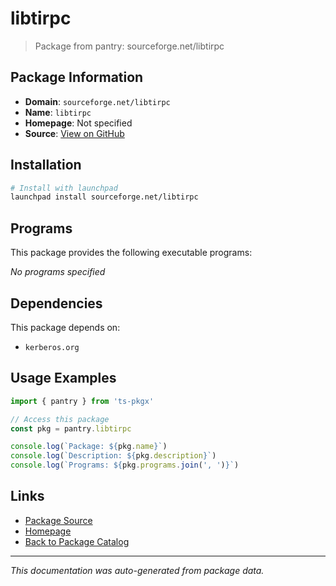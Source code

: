 # libtirpc

> Package from pantry: sourceforge.net/libtirpc

## Package Information

- **Domain**: `sourceforge.net/libtirpc`
- **Name**: `libtirpc`
- **Homepage**: Not specified
- **Source**: [View on GitHub](https://github.com/pkgxdev/pantry/tree/main/projects/sourceforge.net/libtirpc/package.yml)

## Installation

```bash
# Install with launchpad
launchpad install sourceforge.net/libtirpc
```

## Programs

This package provides the following executable programs:

*No programs specified*

## Dependencies

This package depends on:

- `kerberos.org`

## Usage Examples

```typescript
import { pantry } from 'ts-pkgx'

// Access this package
const pkg = pantry.libtirpc

console.log(`Package: ${pkg.name}`)
console.log(`Description: ${pkg.description}`)
console.log(`Programs: ${pkg.programs.join(', ')}`)
```

## Links

- [Package Source](https://github.com/pkgxdev/pantry/tree/main/projects/sourceforge.net/libtirpc/package.yml)
- [Homepage](#)
- [Back to Package Catalog](../../../package-catalog.md)

---

*This documentation was auto-generated from package data.*
